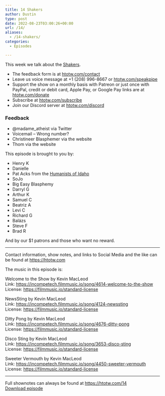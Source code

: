 ```yaml
---
title: 14 Shakers
author: Dustin
type: post
date: 2022-08-23T03:00:26+00:00
url: /14/
aliases:
  - /14-shakers/
categories:
  - Episodes

---
```

<div id="buzzsprout-player-11186343"></div><script src="https://www.buzzsprout.com/1983601/11186343-14-shakers.js?container_id=buzzsprout-player-11186343&player=small" type="text/javascript" charset="utf-8"></script>

  
This week we talk about the [Shakers][1].

<!--more-->

  * The feedback form is at [htotw.com/contact][2]
  * Leave us voice message at +1 (208) 996-8667 or [htotw.com/speakpipe][3]
  * Support the show on a monthly basis with Patreon or just once with PayPal, credit or debit card, Apple Pay, or Google Pay links are at [htotw.com/donate][4]
  * Subscribe at [htotw.com/subscribe][5]
  * Join our Discord server at [htotw.com/discord][6]

### Feedback

  * @madame_atheist via Twitter
  * Voicemail &#8211; Wrong number?
  * Christineer Blasphemer via the website
  * Thom via the website

This episode is brought to you by:

  * Henry K
  * Danielle
  * Pat Acks from the [Humanists of Idaho][7]
  * SoJo
  * Big Easy Blasphemy
  * Darryl G
  * Arthur K
  * Samuel C
  * Beatriz A
  * Levi C
  * Richard G
  * Balázs
  * Steve F
  * Brad R

And by our $1 patrons and those who want no reward.

* * *

Contact information, show notes, and links to Social Media and the like can be found at <https://htotw.com>

The music in this episode is:

Welcome to the Show by Kevin MacLeod  
Link: https://incompetech.filmmusic.io/song/4614-welcome-to-the-show  
License: https://filmmusic.io/standard-license

NewsSting by Kevin MacLeod  
Link: https://incompetech.filmmusic.io/song/4124-newssting  
License: https://filmmusic.io/standard-license

Ditty Pong by Kevin MacLeod  
Link: https://incompetech.filmmusic.io/song/4676-ditty-pong  
License: https://filmmusic.io/standard-license

Disco Sting by Kevin MacLeod  
Link: https://incompetech.filmmusic.io/song/3653-disco-sting  
License: https://filmmusic.io/standard-license

Sweeter Vermouth by Kevin MacLeod  
Link: https://incompetech.filmmusic.io/song/4450-sweeter-vermouth  
License: https://filmmusic.io/standard-license

* * *

Full shownotes can always be found at <https://htotw.com/14>  
[Download episode][8]

 [1]: https://en.wikipedia.org/wiki/Shakers
 [2]: https://htotw.com/contact
 [3]: https://htotw.com/speakpike
 [4]: https://htotw.com/donate
 [5]: https://htotw.com/subscribe
 [6]: https://htotw.com/discord
 [7]: https://www.humanistsofidaho.org/
 [8]: https://www.buzzsprout.com/1983601/11186343-14-shakers.mp3?download=true